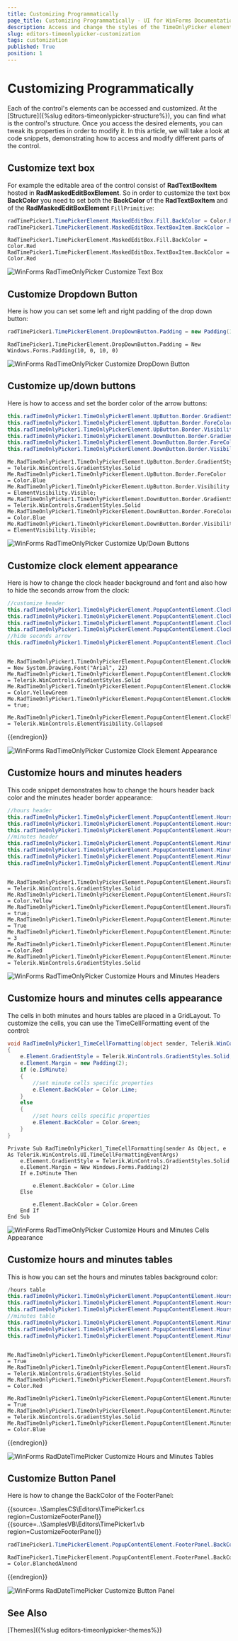 ```yaml
---
title: Customizing Programmatically
page_title: Customizing Programmatically - UI for WinForms Documentation
description: Access and change the styles of the TimeOnlyPicker elements in the code.
slug: editors-timeonlypicker-customization
tags: customization
published: True
position: 1
---
```


# Customizing Programmatically

Each of the control's elements can be accessed and customized. At the [Structure]({%slug editors-timeonlypicker-structure%}), you can find what is the control's structure. Once you access the desired elements, you can tweak its properties in order to modify it. In this article, we will take a look at code snippets, demonstrating how to access and modify different parts of the control.
      

## Customize text box

For example the editable area of the control consist of __RadTextBoxItem__ hosted in __RadMaskedEditBoxElement__. So in order to customize the text box __BackColor__ you need to set both the __BackColor__ of the __RadTextBoxItem__ and of the __RadMaskedEditBoxElement__ `FillPrimitive`:  

````C#
radTimePicker1.TimePickerElement.MaskedEditBox.Fill.BackColor = Color.Red;
radTimePicker1.TimePickerElement.MaskedEditBox.TextBoxItem.BackColor = Color.Red;

````
````VB.NET
RadTimePicker1.TimePickerElement.MaskedEditBox.Fill.BackColor = Color.Red
RadTimePicker1.TimePickerElement.MaskedEditBox.TextBoxItem.BackColor = Color.Red

````

![WinForms RadTimeOnlyPicker Customize Text Box](images/editors-timepicker-customization001.png)

## Customize Dropdown Button

Here is how you can set some left and right padding of the drop down button: 

````C#
radTimePicker1.TimePickerElement.DropDownButton.Padding = new Padding(10,0,10,0);

````
````VB.NET
RadTimePicker1.TimePickerElement.DropDownButton.Padding = New Windows.Forms.Padding(10, 0, 10, 0)

````

![WinForms RadTimeOnlyPicker Customize DropDown Button](images/editors-timepicker-customization002.png)

## Customize up/down buttons

Here is how to access and set the border color of the arrow buttons: 


````C#
this.radTimeOnlyPicker1.TimeOnlyPickerElement.UpButton.Border.GradientStyle = Telerik.WinControls.GradientStyles.Solid;
this.radTimeOnlyPicker1.TimeOnlyPickerElement.UpButton.Border.ForeColor = Color.Blue;
this.radTimeOnlyPicker1.TimeOnlyPickerElement.UpButton.Border.Visibility = ElementVisibility.Visible;
this.radTimeOnlyPicker1.TimeOnlyPickerElement.DownButton.Border.GradientStyle = Telerik.WinControls.GradientStyles.Solid;
this.radTimeOnlyPicker1.TimeOnlyPickerElement.DownButton.Border.ForeColor = Color.Blue;
this.radTimeOnlyPicker1.TimeOnlyPickerElement.DownButton.Border.Visibility = ElementVisibility.Visible;

````
````VB.NET
Me.RadTimeOnlyPicker1.TimeOnlyPickerElement.UpButton.Border.GradientStyle = Telerik.WinControls.GradientStyles.Solid
Me.RadTimeOnlyPicker1.TimeOnlyPickerElement.UpButton.Border.ForeColor = Color.Blue
Me.RadTimeOnlyPicker1.TimeOnlyPickerElement.UpButton.Border.Visibility = ElementVisibility.Visible;
Me.RadTimeOnlyPicker1.TimeOnlyPickerElement.DownButton.Border.GradientStyle = Telerik.WinControls.GradientStyles.Solid
Me.RadTimeOnlyPicker1.TimeOnlyPickerElement.DownButton.Border.ForeColor = Color.Blue
Me.RadTimeOnlyPicker1.TimeOnlyPickerElement.DownButton.Border.Visibility = ElementVisibility.Visible;

````


![WinForms RadTimeOnlyPicker Customize Up/Down Buttons](images/editors-timepicker-customization003.png)

## Customize clock element appearance

Here is how to change the clock header background and font and also how to hide the seconds arrow from the clock:

````C#
//customize header
this.radTimeOnlyPicker1.TimeOnlyPickerElement.PopupContentElement.ClockHeaderElement.Font = new System.Drawing.Font("Arial", 22);
this.radTimeOnlyPicker1.TimeOnlyPickerElement.PopupContentElement.ClockHeaderElement.GradientStyle = Telerik.WinControls.GradientStyles.Solid;
this.radTimeOnlyPicker1.TimeOnlyPickerElement.PopupContentElement.ClockHeaderElement.BackColor = Color.YellowGreen;
this.radTimeOnlyPicker1.TimeOnlyPickerElement.PopupContentElement.ClockHeaderElement.DrawFill = true;
//hide seconds arrow
this.radTimeOnlyPicker1.TimeOnlyPickerElement.PopupContentElement.ClockElement.SecondsArrow.Visibility = Telerik.WinControls.ElementVisibility.Collapsed;

````
````VB.NET
      
Me.RadTimeOnlyPicker1.TimeOnlyPickerElement.PopupContentElement.ClockHeaderElement.Font = New System.Drawing.Font("Arial", 22)
Me.RadTimeOnlyPicker1.TimeOnlyPickerElement.PopupContentElement.ClockHeaderElement.GradientStyle = Telerik.WinControls.GradientStyles.Solid
Me.RadTimeOnlyPicker1.TimeOnlyPickerElement.PopupContentElement.ClockHeaderElement.BackColor = Color.YellowGreen
Me.RadTimeOnlyPicker1.TimeOnlyPickerElement.PopupContentElement.ClockHeaderElement.DrawFill = true;
        
Me.RadTimeOnlyPicker1.TimeOnlyPickerElement.PopupContentElement.ClockElement.SecondsArrow.Visibility = Telerik.WinControls.ElementVisibility.Collapsed

````

{{endregion}} 

![WinForms RadTimeOnlyPicker Customize Clock Element Appearance](images/editors-timepicker-customization004.png)

## Customize hours and minutes headers

This code snippet demonstrates how to change the hours header back color and the minutes header border appearance:

````C#
//hours header
this.radTimeOnlyPicker1.TimeOnlyPickerElement.PopupContentElement.HoursTable.TableHeader.GradientStyle = Telerik.WinControls.GradientStyles.Solid;
this.radTimeOnlyPicker1.TimeOnlyPickerElement.PopupContentElement.HoursTable.TableHeader.BackColor = Color.Yellow;
this.radTimeOnlyPicker1.TimeOnlyPickerElement.PopupContentElement.HoursTable.TableHeader.DrawFill = true;
//minutes header
this.radTimeOnlyPicker1.TimeOnlyPickerElement.PopupContentElement.MinutesTable.TableHeader.HeaderElement.DrawBorder = true;
this.radTimeOnlyPicker1.TimeOnlyPickerElement.PopupContentElement.MinutesTable.TableHeader.HeaderElement.BorderWidth = 3;
this.radTimeOnlyPicker1.TimeOnlyPickerElement.PopupContentElement.MinutesTable.TableHeader.HeaderElement.BorderColor = Color.Red;
this.radTimeOnlyPicker1.TimeOnlyPickerElement.PopupContentElement.MinutesTable.TableHeader.HeaderElement.BorderGradientStyle = Telerik.WinControls.GradientStyles.Solid;

````
````VB.NET
      
Me.RadTimeOnlyPicker1.TimeOnlyPickerElement.PopupContentElement.HoursTable.TableHeader.GradientStyle = Telerik.WinControls.GradientStyles.Solid
Me.RadTimeOnlyPicker1.TimeOnlyPickerElement.PopupContentElement.HoursTable.TableHeader.BackColor = Color.Yellow
Me.RadTimeOnlyPicker1.TimeOnlyPickerElement.PopupContentElement.HoursTable.TableHeader.DrawFill = true;
Me.RadTimeOnlyPicker1.TimeOnlyPickerElement.PopupContentElement.MinutesTable.TableHeader.HeaderElement.DrawBorder = True
Me.RadTimeOnlyPicker1.TimeOnlyPickerElement.PopupContentElement.MinutesTable.TableHeader.HeaderElement.BorderWidth = 3
Me.RadTimeOnlyPicker1.TimeOnlyPickerElement.PopupContentElement.MinutesTable.TableHeader.HeaderElement.BorderColor = Color.Red
Me.RadTimeOnlyPicker1.TimeOnlyPickerElement.PopupContentElement.MinutesTable.TableHeader.HeaderElement.BorderGradientStyle = Telerik.WinControls.GradientStyles.Solid

````

![WinForms RadTimeOnlyPicker Customize Hours and Minutes Headers](images/editors-timepicker-customization005.png)

## Customize hours and minutes cells appearance

The cells in both minutes and hours tables are placed in a GridLayout. To customize the cells, you can use the TimeCellFormatting event of the control:
        
````C#
void RadTimeOnlyPicker1_TimeCellFormatting(object sender, Telerik.WinControls.UI.TimeCellFormattingEventArgs e)
{
    e.Element.GradientStyle = Telerik.WinControls.GradientStyles.Solid;
    e.Element.Margin = new Padding(2);
    if (e.IsMinute)
    {
        //set minute cells specific properties
        e.Element.BackColor = Color.Lime;
    }
    else
    {
        //set hours cells specific properties
        e.Element.BackColor = Color.Green;
    }
}

````
````VB.NET
Private Sub RadTimeOnlyPicker1_TimeCellFormatting(sender As Object, e As Telerik.WinControls.UI.TimeCellFormattingEventArgs)
    e.Element.GradientStyle = Telerik.WinControls.GradientStyles.Solid
    e.Element.Margin = New Windows.Forms.Padding(2)
    If e.IsMinute Then
     
        e.Element.BackColor = Color.Lime
    Else
    
        e.Element.BackColor = Color.Green
    End If
End Sub

````

![WinForms RadTimeOnlyPicker Customize Hours and Minutes Cells Appearance](images/editors-timepicker-customization006.png)

## Customize hours and minutes tables 

This is how you can set the hours and minutes tables background color:

````C#
/hours table
this.radTimeOnlyPicker1.TimeOnlyPickerElement.PopupContentElement.HoursTable.DrawFill = true;
this.radTimeOnlyPicker1.TimeOnlyPickerElement.PopupContentElement.HoursTable.GradientStyle = Telerik.WinControls.GradientStyles.Solid;
this.radTimeOnlyPicker1.TimeOnlyPickerElement.PopupContentElement.HoursTable.BackColor = Color.Red;
//minutes table
this.radTimeOnlyPicker1.TimeOnlyPickerElement.PopupContentElement.MinutesTable.DrawFill = true;
this.radTimeOnlyPicker1.TimeOnlyPickerElement.PopupContentElement.MinutesTable.GradientStyle = Telerik.WinControls.GradientStyles.Solid;
this.radTimeOnlyPicker1.TimeOnlyPickerElement.PopupContentElement.MinutesTable.BackColor = Color.Blue;

````
````VB.NET
    
Me.RadTimeOnlyPicker1.TimeOnlyPickerElement.PopupContentElement.HoursTable.DrawFill = True
Me.RadTimeOnlyPicker1.TimeOnlyPickerElement.PopupContentElement.HoursTable.GradientStyle = Telerik.WinControls.GradientStyles.Solid
Me.RadTimeOnlyPicker1.TimeOnlyPickerElement.PopupContentElement.HoursTable.BackColor = Color.Red
    
Me.RadTimeOnlyPicker1.TimeOnlyPickerElement.PopupContentElement.MinutesTable.DrawFill = True
Me.RadTimeOnlyPicker1.TimeOnlyPickerElement.PopupContentElement.MinutesTable.GradientStyle = Telerik.WinControls.GradientStyles.Solid
Me.RadTimeOnlyPicker1.TimeOnlyPickerElement.PopupContentElement.MinutesTable.BackColor = Color.Blue

````

{{endregion}} 

![WinForms RadDateTimePicker Customize Hours and Minutes Tables](images/editors-timepicker-customization007.png)

## Customize Button Panel

Here is how to change the BackColor of the FooterPanel:

{{source=..\SamplesCS\Editors\TimePicker1.cs region=CustomizeFooterPanel}} 
{{source=..\SamplesVB\Editors\TimePicker1.vb region=CustomizeFooterPanel}} 

````C#
radTimePicker1.TimePickerElement.PopupContentElement.FooterPanel.BackColor = Color.BlanchedAlmond;

````
````VB.NET
RadTimePicker1.TimePickerElement.PopupContentElement.FooterPanel.BackColor = Color.BlanchedAlmond

````

{{endregion}} 

![WinForms RadDateTimePicker Customize Button Panel](images/editors-timepicker-customization008.png)

## See Also

[Themes]({%slug editors-timeonlypicker-themes%})
